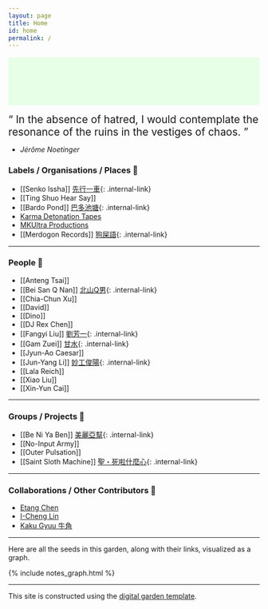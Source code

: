 ```yaml
---
layout: page
title: Home
id: home
permalink: /
---
```


<p align="center" style="padding: 3em 1em; background: #e6ffe6; border-radius: 4px; font-size: 1rem;" >

  <q style="font-size:1.3rem" cite="https://grmnetwork.blogspot.com/2020/04/jerome-noetinger.html"> In the absence of hatred, I would contemplate the resonance of the ruins in the vestiges of chaos. </q> 
<i>
   - Jérôme Noetinger 
</i>
</p>

### Labels / Organisations / Places 🌱
- [[Senko Issha]] [先行一車](Senko%20Issha){: .internal-link}
- [[Ting Shuo Hear Say]]
- [[Bardo Pond]] [巴多池塘](Bardo%20Pond){: .internal-link}
- [Karma Detonation Tapes](https://www.facebook.com/groups/330235444521775)
- [MKUltra Productions](https://www.facebook.com/MKUltraPro)
- [[Merdogon Records]] [狗屎語](Merdogon%20Records){: .internal-link}

---
### People 🌱

- [[Anteng Tsai]]
- [[Bei San Q Nan]] [北山Q男](Bei%20San%20Q%20Nan){: .internal-link}
- [[Chia-Chun Xu]]
- [[David]]
- [[Dino]]
- [[DJ Rex Chen]]
- [[Fangyi Liu]] [劉芳一](Fangyi%20Liu){: .internal-link}
- [[Gam Zuei]] [甘水](Gam%20Zuei){: .internal-link}
- [[Jyun-Ao Caesar]]
- [[Jun-Yang Li]] [妙工俊陽](Jun-Yang%20Li){: .internal-link}
- [[Lala Reich]]
- [[Xiao Liu]]
- [[Xin-Yun Cai]]

---
### Groups / Projects 🌱

- [[Be Ni Ya Ben]] [美麗亞幫](Be%20Ni%20Ya%20Ben){: .internal-link}
- [[No-Input Army]]
- [[Outer Pulsation]]
- [[Saint Sloth Machine]] [聖・死啦什麼心](Saint%20Sloth%20Machine){: .internal-link}

---
### Collaborations / Other Contributors 🌱

- [Etang Chen](http://etangchen.com)
- [I-Cheng Lin](https://samplerecord.blogspot.com/)
- [Kaku Gyuu 牛角](https://www.youtube.com/channel/UCXKZsHDvB29MnIhUOKNYXNw)

---

<p>Here are all the seeds in this garden, along with their links, visualized as a graph.</p>

{% include notes_graph.html %}


---
This site is constructed using the [digital garden template](https://github.com/maximevaillancourt/digital-garden-jekyll-template). 


<style>
  .wrapper {
    max-width: 99em;
  }
</style>
